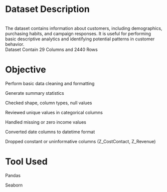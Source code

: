 
# Dataset Description
<br>
The dataset contains information about customers, including demographics, purchasing habits, and campaign responses. It is useful for performing basic descriptive analytics and identifying potential patterns in customer behavior.
<br>
Dataset Contain 29 Columns and 2440 Rows

# Objective
Perform basic data cleaning and formatting

Generate summary statistics

Checked shape, column types, null values

Reviewed unique values in categorical columns

Handled missing or zero income values

Converted date columns to datetime format

Dropped constant or uninformative columns (Z_CostContact, Z_Revenue)

# Tool Used

Pandas

Seaborn
